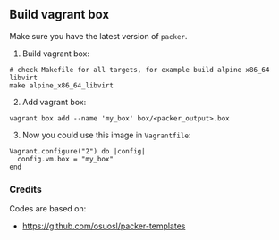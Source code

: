 ## Build vagrant box

Make sure you have the latest version of `packer`.

1. Build vagrant box:

```
# check Makefile for all targets, for example build alpine x86_64 libvirt
make alpine_x86_64_libvirt
```

2. Add vagrant box:

```
vagrant box add --name 'my_box' box/<packer_output>.box
```

3. Now you could use this image in `Vagrantfile`:

```
Vagrant.configure("2") do |config|
  config.vm.box = "my_box"
end
```

### Credits

Codes are based on:

* https://github.com/osuosl/packer-templates

